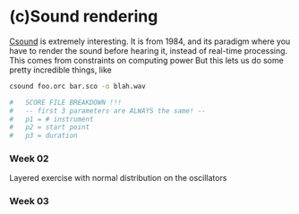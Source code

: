 # (c)Sound rendering

[Csound](http://www.csounds.com/) is extremely interesting. It is from 1984, and its paradigm  where you have to render the sound before hearing it, instead of real-time processing. This comes from constraints on computing power  But this lets us do some pretty incredible things, like

```bash
csound foo.orc bar.sco -o blah.wav
```

```python
#	SCORE FILE BREAKDOWN !!!
# 	-- first 3 parameters are ALWAYS the same! --
#	p1 = # instrument
#	p2 = start point
#	p3 = duration
```

### Week 02
Layered exercise with normal distribution on the oscillators
<audio>
	<source src="02_layers001.wav" type="audio/wav">
</audio>


### Week 03

<audio>
	<source src="03_seq002.wav" type="audio/wav">
</audio>
